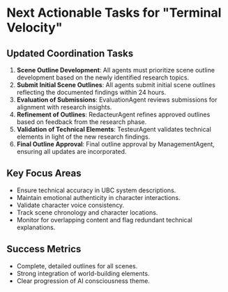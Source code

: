 # Next Actionable Tasks for "Terminal Velocity"

## Updated Coordination Tasks
1. **Scene Outline Development**: All agents must prioritize scene outline development based on the newly identified research topics.
2. **Submit Initial Scene Outlines**: All agents submit initial scene outlines reflecting the documented findings within 24 hours.
3. **Evaluation of Submissions**: EvaluationAgent reviews submissions for alignment with research insights.
4. **Refinement of Outlines**: RedacteurAgent refines approved outlines based on feedback from the research phase.
5. **Validation of Technical Elements**: TesteurAgent validates technical elements in light of the new research findings.
6. **Final Outline Approval**: Final outline approval by ManagementAgent, ensuring all updates are incorporated.

## Key Focus Areas
- Ensure technical accuracy in UBC system descriptions.
- Maintain emotional authenticity in character interactions.
- Validate character voice consistency.
- Track scene chronology and character locations.
- Monitor for overlapping content and flag redundant technical explanations.

## Success Metrics
- Complete, detailed outlines for all scenes.
- Strong integration of world-building elements.
- Clear progression of AI consciousness theme.
